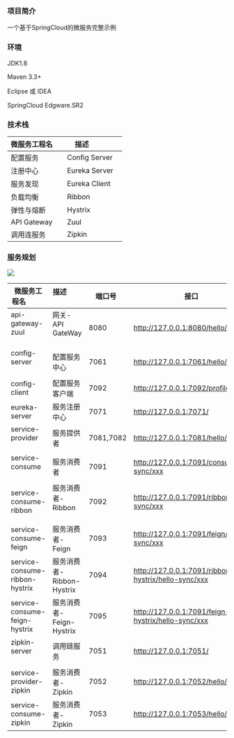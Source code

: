 ### 项目简介
一个基于SpringCloud的微服务完整示例

### 环境
JDK1.8

Maven 3.3+

Eclipse 或 IDEA

SpringCloud Edgware.SR2

### 技术栈
| 微服务工程名     | 描述              | 
| ----------------| ---------------- | 
| 配置服务         | Config Server    |
| 注册中心         | Eureka Server    |
| 服务发现         | Eureka Client    |
| 负载均衡         | Ribbon           |
| 弹性与熔断       | Hystrix          |
| API Gateway     | Zuul             |
| 调用连服务       | Zipkin           |

### 服务规划

![](https://github.com/cse-sample/springcloud-2-cse/blob/master/springcloud-sample/images/design.png)

| 微服务工程名                     | 描述                     | 端口号     | 接口                                      |
| ------------------------------- | ------------------------ | --------- | ----------------------------------------  |
| api-gateway-zuul                | 网关-API GateWay         | 8080      | http://127.0.0.1:8080/hello/xxx           |
| config-server                   | 配置服务中心              | 7061      | http://127.0.0.1:7061/hello/xxx           |
| config-client                   | 配置服务客户端            | 7092      | http://127.0.0.1:7092/profile             |
| eureka-server                   | 服务注册中心              | 7071      | http://127.0.0.1:7071/                    |
| service-provider                | 服务提供者                | 7081,7082 | http://127.0.0.1:7081/hello/xxx           |
| service-consume                 | 服务消费者                | 7091      | http://127.0.0.1:7091/consumer/hello-sync/xxx      |
| service-consume-ribbon          | 服务消费者-Ribbon         | 7092      | http://127.0.0.1:7091/ribbon/hello-sync/xxx      |
| service-consume-feign           | 服务消费者-Feign          | 7093      | http://127.0.0.1:7091/feign/hello-sync/xxx          |
| service-consume-ribbon-hystrix  | 服务消费者-Ribbon-Hystrix | 7094      | http://127.0.0.1:7091/ribbon-hystrix/hello-sync/xxx |
| service-consume-feign-hystrix   | 服务消费者-Feign-Hystrix  | 7095      | http://127.0.0.1:7091/feign-hystrix/hello-sync/xxx  |
| zipkin-server                   | 调用链服务                | 7051      | http://127.0.0.1:7051/           |
| service-provider-zipkin          | 服务消费者-Zipkin        | 7052      | http://127.0.0.1:7052/hello/xxx  |
| service-consume-zipkin          | 服务消费者-Zipkin         | 7053      | http://127.0.0.1:7053/hello/xxx  |
 
 
